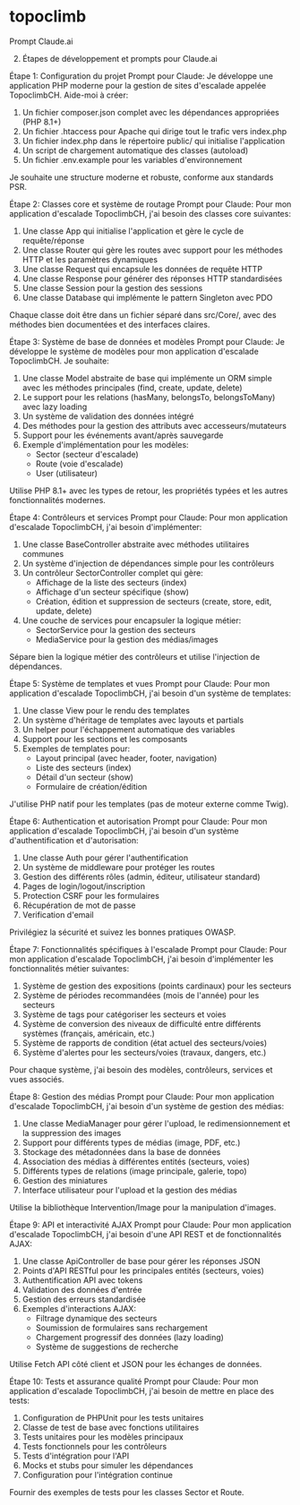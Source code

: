 # topoclimb

Prompt Claude.ai

2. Étapes de développement et prompts pour Claude.ai

Étape 1: Configuration du projet
Prompt pour Claude:
Je développe une application PHP moderne pour la gestion de sites d'escalade appelée TopoclimbCH. Aide-moi à créer:

1. Un fichier composer.json complet avec les dépendances appropriées (PHP 8.1+)
2. Un fichier .htaccess pour Apache qui dirige tout le trafic vers index.php
3. Un fichier index.php dans le répertoire public/ qui initialise l'application
4. Un script de chargement automatique des classes (autoload)
5. Un fichier .env.example pour les variables d'environnement

Je souhaite une structure moderne et robuste, conforme aux standards PSR.

Étape 2: Classes core et système de routage
Prompt pour Claude:
Pour mon application d'escalade TopoclimbCH, j'ai besoin des classes core suivantes:

1. Une classe App qui initialise l'application et gère le cycle de requête/réponse
2. Une classe Router qui gère les routes avec support pour les méthodes HTTP et les paramètres dynamiques
3. Une classe Request qui encapsule les données de requête HTTP
4. Une classe Response pour générer des réponses HTTP standardisées
5. Une classe Session pour la gestion des sessions
6. Une classe Database qui implémente le pattern Singleton avec PDO

Chaque classe doit être dans un fichier séparé dans src/Core/, avec des méthodes bien documentées et des interfaces claires.

Étape 3: Système de base de données et modèles
Prompt pour Claude:
Je développe le système de modèles pour mon application d'escalade TopoclimbCH. Je souhaite:

1. Une classe Model abstraite de base qui implémente un ORM simple avec les méthodes principales (find, create, update, delete)
2. Le support pour les relations (hasMany, belongsTo, belongsToMany) avec lazy loading
3. Un système de validation des données intégré
4. Des méthodes pour la gestion des attributs avec accesseurs/mutateurs
5. Support pour les événements avant/après sauvegarde
6. Exemple d'implémentation pour les modèles:
   - Sector (secteur d'escalade)
   - Route (voie d'escalade)
   - User (utilisateur)

Utilise PHP 8.1+ avec les types de retour, les propriétés typées et les autres fonctionnalités modernes.

Étape 4: Contrôleurs et services
Prompt pour Claude:
Pour mon application d'escalade TopoclimbCH, j'ai besoin d'implémenter:

1. Une classe BaseController abstraite avec méthodes utilitaires communes
2. Un système d'injection de dépendances simple pour les contrôleurs
3. Un contrôleur SectorController complet qui gère:
   - Affichage de la liste des secteurs (index)
   - Affichage d'un secteur spécifique (show)
   - Création, édition et suppression de secteurs (create, store, edit, update, delete)
4. Une couche de services pour encapsuler la logique métier:
   - SectorService pour la gestion des secteurs
   - MediaService pour la gestion des médias/images

Sépare bien la logique métier des contrôleurs et utilise l'injection de dépendances.

Étape 5: Système de templates et vues
Prompt pour Claude:
Pour mon application d'escalade TopoclimbCH, j'ai besoin d'un système de templates:

1. Une classe View pour le rendu des templates
2. Un système d'héritage de templates avec layouts et partials
3. Un helper pour l'échappement automatique des variables
4. Support pour les sections et les composants
5. Exemples de templates pour:
   - Layout principal (avec header, footer, navigation)
   - Liste des secteurs (index)
   - Détail d'un secteur (show)
   - Formulaire de création/édition

J'utilise PHP natif pour les templates (pas de moteur externe comme Twig).

Étape 6: Authentication et autorisation
Prompt pour Claude:
Pour mon application d'escalade TopoclimbCH, j'ai besoin d'un système d'authentification et d'autorisation:

1. Une classe Auth pour gérer l'authentification
2. Un système de middleware pour protéger les routes
3. Gestion des différents rôles (admin, éditeur, utilisateur standard)
4. Pages de login/logout/inscription
5. Protection CSRF pour les formulaires
6. Récupération de mot de passe
7. Verification d'email

Privilégiez la sécurité et suivez les bonnes pratiques OWASP.

Étape 7: Fonctionnalités spécifiques à l'escalade
Prompt pour Claude:
Pour mon application d'escalade TopoclimbCH, j'ai besoin d'implémenter les fonctionnalités métier suivantes:

1. Système de gestion des expositions (points cardinaux) pour les secteurs
2. Système de périodes recommandées (mois de l'année) pour les secteurs
3. Système de tags pour catégoriser les secteurs et voies
4. Système de conversion des niveaux de difficulté entre différents systèmes (français, américain, etc.)
5. Système de rapports de condition (état actuel des secteurs/voies)
6. Système d'alertes pour les secteurs/voies (travaux, dangers, etc.)

Pour chaque système, j'ai besoin des modèles, contrôleurs, services et vues associés.

Étape 8: Gestion des médias
Prompt pour Claude:
Pour mon application d'escalade TopoclimbCH, j'ai besoin d'un système de gestion des médias:

1. Une classe MediaManager pour gérer l'upload, le redimensionnement et la suppression des images
2. Support pour différents types de médias (image, PDF, etc.)
3. Stockage des métadonnées dans la base de données
4. Association des médias à différentes entités (secteurs, voies)
5. Différents types de relations (image principale, galerie, topo)
6. Gestion des miniatures
7. Interface utilisateur pour l'upload et la gestion des médias

Utilise la bibliothèque Intervention/Image pour la manipulation d'images.

Étape 9: API et interactivité AJAX
Prompt pour Claude:
Pour mon application d'escalade TopoclimbCH, j'ai besoin d'une API REST et de fonctionnalités AJAX:

1. Une classe ApiController de base pour gérer les réponses JSON
2. Points d'API RESTful pour les principales entités (secteurs, voies)
3. Authentification API avec tokens
4. Validation des données d'entrée
5. Gestion des erreurs standardisée
6. Exemples d'interactions AJAX:
   - Filtrage dynamique des secteurs
   - Soumission de formulaires sans rechargement
   - Chargement progressif des données (lazy loading)
   - Système de suggestions de recherche

Utilise Fetch API côté client et JSON pour les échanges de données.

Étape 10: Tests et assurance qualité
Prompt pour Claude:
Pour mon application d'escalade TopoclimbCH, j'ai besoin de mettre en place des tests:

1. Configuration de PHPUnit pour les tests unitaires
2. Classe de test de base avec fonctions utilitaires
3. Tests unitaires pour les modèles principaux
4. Tests fonctionnels pour les contrôleurs
5. Tests d'intégration pour l'API
6. Mocks et stubs pour simuler les dépendances
7. Configuration pour l'intégration continue

Fournir des exemples de tests pour les classes Sector et Route.